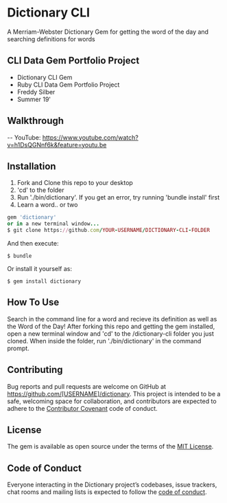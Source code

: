 # Dictionary CLI
A Merriam-Webster Dictionary Gem for getting the word of the day and searching definitions for words
## CLI Data Gem Portfolio Project

- Dictionary CLI Gem
- Ruby CLI Data Gem Portfolio Project
- Freddy Silber 
- Summer 19'

## Walkthrough

-- YouTube: https://www.youtube.com/watch?v=h1DsQGNnf6k&feature=youtu.be

## Installation

1. Fork and Clone this repo to your desktop
2. 'cd' to the folder
3. Run './bin/dictionary'. If you get an error, try running 'bundle install' first
4. Learn a word.. or two

```ruby
gem 'dictionary' 
or in a new terminal window...
$ git clone https://github.com/YOUR-USERNAME/DICTIONARY-CLI-FOLDER
```

And then execute:

    $ bundle

Or install it yourself as:

    $ gem install dictionary

## How To Use

Search in the command line for a word and recieve its definition as well as the Word of the Day! After forking this repo and getting the gem installed, open a new terminal window and 'cd' to the /dictionary-cli folder you just cloned.
When inside the folder, run './bin/dictionary' in the command prompt.

<!-- ## Development

After checking out the repo, run `bin/setup` to install dependencies. Then, run `rake spec` to run the tests. You can also run `bin/console` for an interactive prompt that will allow you to experiment.

To install this gem onto your local machine, run `bundle exec rake install`. To release a new version, update the version number in `version.rb`, and then run `bundle exec rake release`, which will create a git tag for the version, push git commits and tags, and push the `.gem` file to [rubygems.org](https://rubygems.org). -->

## Contributing

Bug reports and pull requests are welcome on GitHub at https://github.com/[USERNAME]/dictionary. This project is intended to be a safe, welcoming space for collaboration, and contributors are expected to adhere to the [Contributor Covenant](http://contributor-covenant.org) code of conduct.

## License

The gem is available as open source under the terms of the [MIT License](https://opensource.org/licenses/MIT).

## Code of Conduct

Everyone interacting in the Dictionary project’s codebases, issue trackers, chat rooms and mailing lists is expected to follow the [code of conduct](https://github.com/[USERNAME]/dictionary/blob/master/CODE_OF_CONDUCT.md).
